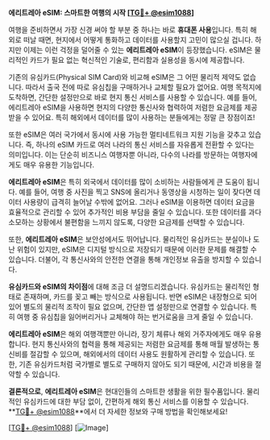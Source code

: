 **에리트레아 eSIM: 스마트한 여행의 시작 [[TG💪+ @esim1088](https://t.me/s/esim1088)]**

여행을 준비하면서 가장 신경 써야 할 부분 중 하나는 바로 **휴대폰 사용**입니다. 특히 해외로 떠날 때면, 현지에서 어떻게 통화하고 데이터를 사용할지 고민이 많으실 겁니다. 하지만 이제는 이런 걱정을 덜어줄 수 있는 **에리트레아 eSIM**이 등장했습니다. eSIM은 물리적인 카드가 필요 없는 혁신적인 기술로, 편리함과 실용성을 동시에 제공합니다.

기존의 유심카드(Physical SIM Card)와 비교해 eSIM은 그 어떤 물리적 제약도 없습니다. 따라서 출국 전에 따로 유심칩을 구매하거나 교체할 필요가 없어요. 여행 목적지에 도착하면, 간단한 설정만으로 바로 현지 통신 서비스를 사용할 수 있습니다. 예를 들어, 에리트레아 eSIM을 사용하면 현지의 다양한 통신사와 협력하여 저렴한 요금제를 제공받을 수 있어요. 특히 해외에서 데이터를 많이 사용하는 분들에게는 정말 큰 장점이죠!

또한 eSIM은 여러 국가에서 동시에 사용 가능한 멀티네트워크 지원 기능을 갖추고 있습니다. 즉, 하나의 eSIM 카드로 여러 나라의 통신 서비스를 자유롭게 전환할 수 있다는 의미입니다. 이는 단순히 비즈니스 여행자뿐 아니라, 다수의 나라를 방문하는 여행자에게도 매우 유용한 기능입니다.

**에리트레아 eSIM**은 특히 외국에서 데이터를 많이 소비하는 사람들에게 큰 도움이 됩니다. 예를 들어, 여행 중 사진을 찍고 SNS에 올리거나 동영상을 시청하는 일이 잦다면 데이터 사용량이 급격히 늘어날 수밖에 없어요. 그러나 eSIM을 이용하면 데이터 요금을 효율적으로 관리할 수 있어 추가적인 비용 부담을 줄일 수 있습니다. 또한 데이터를 과다 소모하는 상황에서 불편함을 느끼지 않도록, 다양한 요금제를 선택할 수 있습니다.

또한, **에리트레아 eSIM**은 보안성에서도 뛰어납니다. 물리적인 유심카드는 분실이나 도난 위험이 있지만, eSIM은 디지털 방식으로 저장되기 때문에 이러한 문제를 해결할 수 있습니다. 더불어, 각 통신사와의 안전한 연결을 통해 개인정보 유출을 방지할 수 있습니다.

**유심카드와 eSIM의 차이점**에 대해 조금 더 설명드리겠습니다. 유심카드는 물리적인 형태로 존재하며, 카드를 꽂고 빼는 방식으로 사용됩니다. 반면 eSIM은 내장형으로 되어 있어 별도의 물리적 조작이 필요 없으며, 간단한 앱 설정만으로 연결할 수 있습니다. 특히 여행 중 유심칩을 잃어버리거나 교체해야 하는 번거로움을 크게 줄일 수 있습니다.

**에리트레아 eSIM**은 해외 여행객뿐만 아니라, 장기 체류나 해외 거주자에게도 매우 유용합니다. 현지 통신사와의 협력을 통해 제공되는 저렴한 요금제를 통해 매월 발생하는 통신비를 절감할 수 있으며, 해외에서의 데이터 사용도 원활하게 관리할 수 있습니다. 또한, 기존 유심카드처럼 국가별로 별도로 구매하지 않아도 되기 때문에, 시간과 비용을 절약할 수 있습니다.

**결론적으로**, **에리트레아 eSIM**은 현대인들의 스마트한 생활을 위한 필수품입니다. 물리적인 유심카드에 대한 부담 없이, 간편하게 해외 통신 서비스를 이용할 수 있습니다. **[TG💪+ @esim1088](https://t.me/s/esim1088)**에서 더 자세한 정보와 구매 방법을 확인해보세요! 

[[TG💪+ @esim1088](https://t.me/s/esim1088)] [![Image](https://i.postimg.cc/Y0z9fWf4/image.png)]
